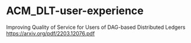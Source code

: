 # ACM_DLT-user-experience
Improving Quality of Service for Users of DAG-based Distributed Ledgers  https://arxiv.org/pdf/2203.12076.pdf
